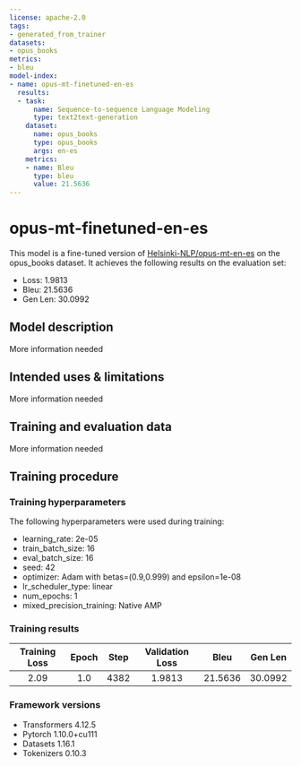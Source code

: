 ```yaml
---
license: apache-2.0
tags:
- generated_from_trainer
datasets:
- opus_books
metrics:
- bleu
model-index:
- name: opus-mt-finetuned-en-es
  results:
  - task:
      name: Sequence-to-sequence Language Modeling
      type: text2text-generation
    dataset:
      name: opus_books
      type: opus_books
      args: en-es
    metrics:
    - name: Bleu
      type: bleu
      value: 21.5636
---
```


<!-- This model card has been generated automatically according to the information the Trainer had access to. You
should probably proofread and complete it, then remove this comment. -->

# opus-mt-finetuned-en-es

This model is a fine-tuned version of [Helsinki-NLP/opus-mt-en-es](https://huggingface.co/Helsinki-NLP/opus-mt-en-es) on the opus_books dataset.
It achieves the following results on the evaluation set:
- Loss: 1.9813
- Bleu: 21.5636
- Gen Len: 30.0992

## Model description

More information needed

## Intended uses & limitations

More information needed

## Training and evaluation data

More information needed

## Training procedure

### Training hyperparameters

The following hyperparameters were used during training:
- learning_rate: 2e-05
- train_batch_size: 16
- eval_batch_size: 16
- seed: 42
- optimizer: Adam with betas=(0.9,0.999) and epsilon=1e-08
- lr_scheduler_type: linear
- num_epochs: 1
- mixed_precision_training: Native AMP

### Training results

| Training Loss | Epoch | Step | Validation Loss | Bleu    | Gen Len |
|:-------------:|:-----:|:----:|:---------------:|:-------:|:-------:|
| 2.09          | 1.0   | 4382 | 1.9813          | 21.5636 | 30.0992 |


### Framework versions

- Transformers 4.12.5
- Pytorch 1.10.0+cu111
- Datasets 1.16.1
- Tokenizers 0.10.3
